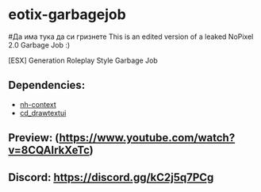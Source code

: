 # eotix-garbagejob
#Да има тука да си гризнете
This is an edited version of a leaked NoPixel 2.0 Garbage Job :)

[ESX] Generation Roleplay Style Garbage Job

## Dependencies:
- [nh-context](https://github.com/nighmares/nh-context)
- [cd_drawtextui](https://github.com/dsheedes/cd_drawtextui)

## Preview: (https://www.youtube.com/watch?v=8CQAIrkXeTc)

## Discord: https://discord.gg/kC2j5q7PCg
